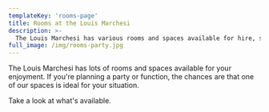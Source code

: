 ```yaml
---
templateKey: 'rooms-page'
title: Rooms at the Louis Marchesi
description: >- 
  The Louis Marchesi has various rooms and spaces available for hire, so if you're in need of a space for a party or function, get in touch.
full_image: /img/rooms-party.jpg
---
```


The Louis Marchesi has lots of rooms and spaces available for your enjoyment. If you're planning a party or function, the chances are that one of our spaces is ideal for your situation.

Take a look at what's available.